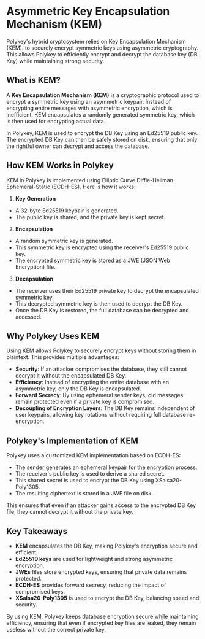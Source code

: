 # Asymmetric Key Encapsulation Mechanism (KEM)

Polykey's hybrid cryptosystem relies on Key Encapsulation Mechanism (KEM).
to securely encrypt symmetric keys using asymmetric cryptography. This allows Polykey to efficiently encrypt and decrypt the database key (DB Key)
while maintaining strong security.

## What is KEM?

A **Key Encapsulation Mechanism (KEM)** is a cryptographic protocol used to encrypt a
symmetric key using an asymmetric keypair. Instead of encrypting entire messages with
asymmetric encryption, which is inefficient, KEM encapsulates a randomly generated symmetric key, which is then used for encrypting actual data.

In Polykey, KEM is used to encrypt the DB Key using an Ed25519 public key. The encrypted DB Key can then be safely stored on disk, ensuring that only the rightful owner can decrypt and access the database.

## How KEM Works in Polykey

KEM in Polykey is implemented using Elliptic Curve Diffie-Hellman Ephemeral-Static (ECDH-ES).
Here is how it works:

1. **Key Generation**

* A 32-byte Ed25519 keypair is generated.
* The public key is shared, and the private key is kept secret.

2. **Encapsulation**

* A random symmetric key is generated.
* This symmetric key is encrypted using the receiver's Ed25519 public key.
* The encrypted symmetric key is stored as a JWE (JSON Web Encryption) file.

3. **Decapsulation**

* The receiver uses their Ed25519 private key to decrypt the encapsulated symmetric key.
* This decrypted symmetric key is then used to decrypt the DB Key.
* Once the DB Key is restored, the full database can be decrypted and accessed.

## Why Polykey Uses KEM

Using KEM allows Polykey to securely encrypt keys without storing them in plaintext.
This provides multiple advantages:

* **Security**: If an attacker compromises the database, they still cannot decrypt it without the encapsulated DB Key.
* **Efficiency**: Instead of encrypting the entire database with an asymmetric key, only the DB Key is encapsulated.
* **Forward Secrecy**: By using ephemeral sender keys, old messages remain protected even if a private key is compromised.
* **Decoupling of Encryption Layers**: The DB Key remains independent of user keypairs, allowing key rotations without requiring full database re-encryption.

## Polykey's Implementation of KEM

Polykey uses a customized KEM implementation based on ECDH-ES:

* The sender generates an ephemeral keypair for the encryption process.
* The receiver's public key is used to derive a shared secret.
* This shared secret is used to encrypt the DB Key using XSalsa20-Poly1305.
* The resulting ciphertext is stored in a JWE file on disk.

This ensures that even if an attacker gains access to the encrypted DB Key file,
they cannot decrypt it without the private key.

## Key Takeaways

* **KEM** encapsulates the DB Key, making Polykey's encryption secure and efficient.
* **Ed25519 keys** are used for lightweight and strong asymmetric encryption.
* **JWEs** files store encrypted keys, ensuring that private data remains protected.
* **ECDH-ES** provides forward secrecy, reducing the impact of compromised keys.
* **XSalsa20-Poly1305** is used to encrypt the DB Key, balancing speed and security.

By using KEM, Polykey keeps database encryption secure while maintaining efficiency, ensuring that even if encrypted key files are leaked, they remain useless without the correct private key.
